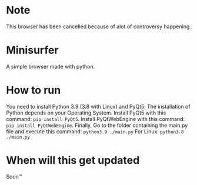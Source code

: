 # Note
This browser has been cancelled because of alot of controversy happening. 
# Minisurfer
A simple browser made with python. 
# How to run
You need to install Python 3.9 (3.8 with Linux) and PyQt5.
The installation of Python depends on your Operating System.
Install PyQt5 with this command:
```pip install PyQt5```.
Install PyQtWebEngine with this command:
```pip install PyQtWebEngine```.
Finally, Go to the folder containing the main.py file and execute this command:
```python3.9 ./main.py```
For Linux:
```python3.8 ./main.py```
# When will this get updated
Soon™
